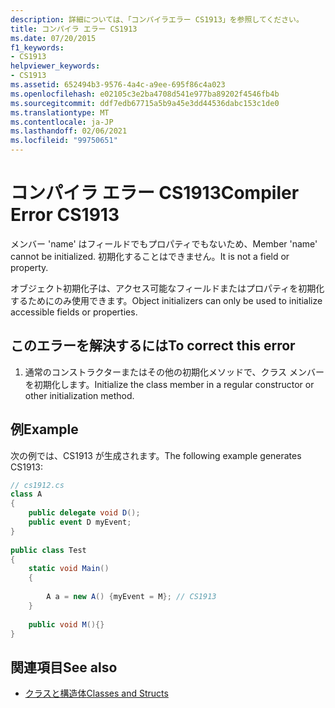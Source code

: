 ```yaml
---
description: 詳細については、「コンパイラエラー CS1913」を参照してください。
title: コンパイラ エラー CS1913
ms.date: 07/20/2015
f1_keywords:
- CS1913
helpviewer_keywords:
- CS1913
ms.assetid: 652494b3-9576-4a4c-a9ee-695f86c4a023
ms.openlocfilehash: e02105c3e2ba4708d541e977ba89202f4546fb4b
ms.sourcegitcommit: ddf7edb67715a5b9a45e3dd44536dabc153c1de0
ms.translationtype: MT
ms.contentlocale: ja-JP
ms.lasthandoff: 02/06/2021
ms.locfileid: "99750651"
---
```

# <a name="compiler-error-cs1913"></a><span data-ttu-id="1c1ec-103">コンパイラ エラー CS1913</span><span class="sxs-lookup"><span data-stu-id="1c1ec-103">Compiler Error CS1913</span></span>

<span data-ttu-id="1c1ec-104">メンバー 'name' はフィールドでもプロパティでもないため、</span><span class="sxs-lookup"><span data-stu-id="1c1ec-104">Member 'name' cannot be initialized.</span></span> <span data-ttu-id="1c1ec-105">初期化することはできません。</span><span class="sxs-lookup"><span data-stu-id="1c1ec-105">It is not a field or property.</span></span>  
  
 <span data-ttu-id="1c1ec-106">オブジェクト初期化子は、アクセス可能なフィールドまたはプロパティを初期化するためにのみ使用できます。</span><span class="sxs-lookup"><span data-stu-id="1c1ec-106">Object initializers can only be used to initialize accessible fields or properties.</span></span>  
  
## <a name="to-correct-this-error"></a><span data-ttu-id="1c1ec-107">このエラーを解決するには</span><span class="sxs-lookup"><span data-stu-id="1c1ec-107">To correct this error</span></span>  
  
1. <span data-ttu-id="1c1ec-108">通常のコンストラクターまたはその他の初期化メソッドで、クラス メンバーを初期化します。</span><span class="sxs-lookup"><span data-stu-id="1c1ec-108">Initialize the class member in a regular constructor or other initialization method.</span></span>  
  
## <a name="example"></a><span data-ttu-id="1c1ec-109">例</span><span class="sxs-lookup"><span data-stu-id="1c1ec-109">Example</span></span>  

 <span data-ttu-id="1c1ec-110">次の例では、CS1913 が生成されます。</span><span class="sxs-lookup"><span data-stu-id="1c1ec-110">The following example generates CS1913:</span></span>  
  
```csharp  
// cs1912.cs  
class A  
{  
    public delegate void D();  
    public event D myEvent;  
}  
  
public class Test  
{  
    static void Main()  
    {  
  
        A a = new A() {myEvent = M}; // CS1913  
    }  
  
    public void M(){}  
}  
```  
  
## <a name="see-also"></a><span data-ttu-id="1c1ec-111">関連項目</span><span class="sxs-lookup"><span data-stu-id="1c1ec-111">See also</span></span>

- [<span data-ttu-id="1c1ec-112">クラスと構造体</span><span class="sxs-lookup"><span data-stu-id="1c1ec-112">Classes and Structs</span></span>](../programming-guide/classes-and-structs/index.md)
